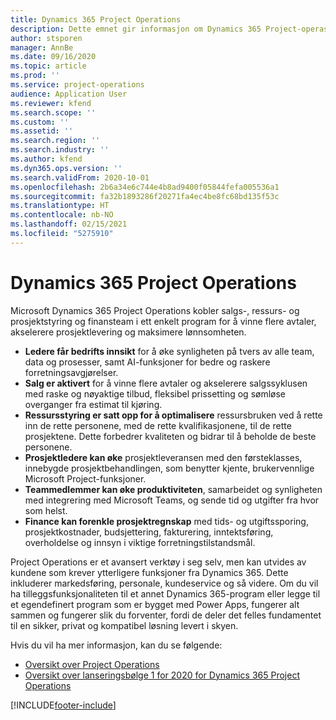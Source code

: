 ```yaml
---
title: Dynamics 365 Project Operations
description: Dette emnet gir informasjon om Dynamics 365 Project-operasjoner.
author: stsporen
manager: AnnBe
ms.date: 09/16/2020
ms.topic: article
ms.prod: ''
ms.service: project-operations
audience: Application User
ms.reviewer: kfend
ms.search.scope: ''
ms.custom: ''
ms.assetid: ''
ms.search.region: ''
ms.search.industry: ''
ms.author: kfend
ms.dyn365.ops.version: ''
ms.search.validFrom: 2020-10-01
ms.openlocfilehash: 2b6a34e6c744e4b8ad9400f05844fefa005536a1
ms.sourcegitcommit: fa32b1893286f20271fa4ec4be8fc68bd135f53c
ms.translationtype: HT
ms.contentlocale: nb-NO
ms.lasthandoff: 02/15/2021
ms.locfileid: "5275910"
---
```

# <a name="dynamics-365-project-operations"></a>Dynamics 365 Project Operations

Microsoft Dynamics 365 Project Operations kobler salgs-, ressurs- og prosjektstyring og finansteam i ett enkelt program for å vinne flere avtaler, akselerere prosjektlevering og maksimere lønnsomheten.

-   **Ledere får bedrifts innsikt** for å øke synligheten på tvers av alle team, data og prosesser, samt AI-funksjoner for bedre og raskere forretningsavgjørelser.
-   **Salg er aktivert** for å vinne flere avtaler og akselerere salgssyklusen med raske og nøyaktige tilbud, fleksibel prissetting og sømløse overganger fra estimat til kjøring.
-   **Ressursstyring er satt opp for å optimalisere** ressursbruken ved å rette inn de rette personene, med de rette kvalifikasjonene, til de rette prosjektene. Dette forbedrer kvaliteten og bidrar til å beholde de beste personene.
-   **Prosjektledere kan øke** prosjektleveransen med den førsteklasses, innebygde prosjektbehandlingen, som benytter kjente, brukervennlige Microsoft Project-funksjoner.
-   **Teammedlemmer kan øke produktiviteten**, samarbeidet og synligheten med integrering med Microsoft Teams, og sende tid og utgifter fra hvor som helst.
-   **Finance kan forenkle prosjektregnskap** med tids- og utgiftssporing, prosjektkostnader, budsjettering, fakturering, inntektsføring, overholdelse og innsyn i viktige forretningstilstandsmål.

Project Operations er et avansert verktøy i seg selv, men kan utvides av kundene som krever ytterligere funksjoner fra Dynamics 365. Dette inkluderer markedsføring, personale, kundeservice og så videre. Om du vil ha tilleggsfunksjonaliteten til et annet Dynamics 365-program eller legge til et egendefinert program som er bygget med Power Apps, fungerer alt sammen og fungerer slik du forventer, fordi de deler det felles fundamentet til en sikker, privat og kompatibel løsning levert i skyen.

Hvis du vil ha mer informasjon, kan du se følgende:

- [Oversikt over Project Operations](https://dynamics.microsoft.com/en-us/project-operations/overview/)
- [Oversikt over lanseringsbølge 1 for 2020 for Dynamics 365 Project Operations](https://docs.microsoft.com/dynamics365-release-plan/2020wave1/dynamics365-project-operations/)



[!INCLUDE[footer-include](includes/footer-banner.md)]
